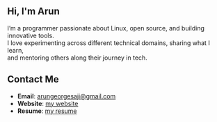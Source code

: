## Hi, I'm Arun

I’m a programmer passionate about Linux, open source, and building innovative tools.  
I love experimenting across different technical domains, sharing what I learn,  
and mentoring others along their journey in tech.  

## Contact Me
- **Email**: arungeorgesaji@gmail.com
- **Website**: [my website](https://arungeorgesaji.github.io)
- **Resume**: [my resume](https://rxresu.me/arungeorgesaji/simple-resume)
